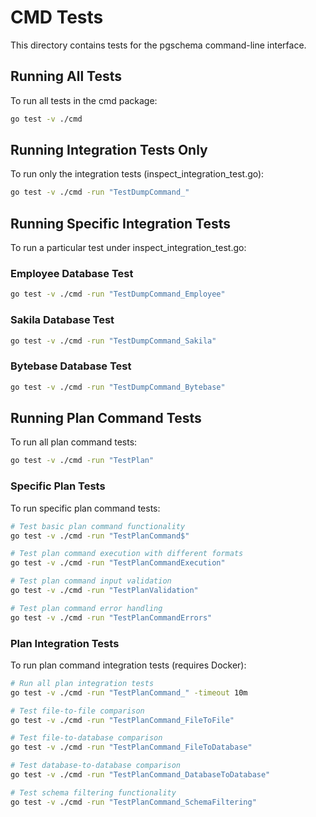 # CMD Tests

This directory contains tests for the pgschema command-line interface.

## Running All Tests

To run all tests in the cmd package:

```bash
go test -v ./cmd
```

## Running Integration Tests Only

To run only the integration tests (inspect_integration_test.go):

```bash
go test -v ./cmd -run "TestDumpCommand_"
```

## Running Specific Integration Tests

To run a particular test under inspect_integration_test.go:

### Employee Database Test
```bash
go test -v ./cmd -run "TestDumpCommand_Employee"
```

### Sakila Database Test
```bash
go test -v ./cmd -run "TestDumpCommand_Sakila"
```

### Bytebase Database Test
```bash
go test -v ./cmd -run "TestDumpCommand_Bytebase"
```

## Running Plan Command Tests

To run all plan command tests:

```bash
go test -v ./cmd -run "TestPlan"
```

### Specific Plan Tests

To run specific plan command tests:

```bash
# Test basic plan command functionality
go test -v ./cmd -run "TestPlanCommand$"

# Test plan command execution with different formats  
go test -v ./cmd -run "TestPlanCommandExecution"

# Test plan command input validation
go test -v ./cmd -run "TestPlanValidation"

# Test plan command error handling
go test -v ./cmd -run "TestPlanCommandErrors"
```

### Plan Integration Tests

To run plan command integration tests (requires Docker):

```bash
# Run all plan integration tests
go test -v ./cmd -run "TestPlanCommand_" -timeout 10m

# Test file-to-file comparison
go test -v ./cmd -run "TestPlanCommand_FileToFile"

# Test file-to-database comparison  
go test -v ./cmd -run "TestPlanCommand_FileToDatabase"

# Test database-to-database comparison
go test -v ./cmd -run "TestPlanCommand_DatabaseToDatabase"

# Test schema filtering functionality
go test -v ./cmd -run "TestPlanCommand_SchemaFiltering"
```